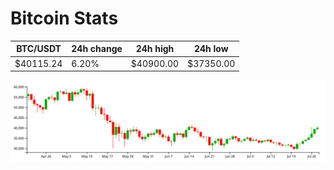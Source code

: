 # Bitcoin Stats

BTC/USDT|24h change|24h high|24h low|
|---|---|---|---|
|$40115.24|6.20%|$40900.00|$37350.00|

<img src="./chart.svg">
